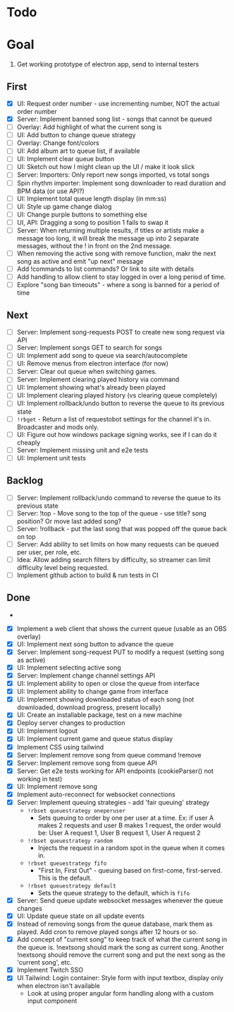 # Todo

# Goal

1. Get working prototype of electron app, send to internal testers

## First

- [x] UI: Request order number - use incrementing number, NOT the actual order number
- [x] Server: Implement banned song list - songs that cannot be queued
- [ ] Overlay: Add highlight of what the current song is
- [ ] UI: Add button to change queue strategy
- [ ] Overlay: Change font/colors
- [ ] UI: Add album art to queue list, if available
- [ ] UI: Implement clear queue button
- [ ] UI: Sketch out how I might clean up the UI / make it look slick
- [ ] Server: Importers: Only report new songs imported, vs total songs
- [ ] Spin rhythm importer: Implement song downloader to read duration and BPM data (or use API?)
- [ ] UI: Implement total queue length display (in mm:ss)
- [ ] UI: Style up game change dialog
- [ ] UI: Change purple buttons to something else
- [ ] UI, API: Dragging a song to position 1 fails to swap it
- [ ] Server: When returning multiple results, if titles or artists make a message too long, it will break the message 
      up into 2 separate messages, without the ! in front on the 2nd message.
- [ ] When removing the active song with remove function, makr the next song as active and emit "up next" message
- [ ] Add !commands to list commands?  Or link to site with details
- [ ] Add handling to allow client to stay logged in over a long period of time.
- [ ] Explore "song ban timeouts" - where a song is banned for a period of time
## Next

- [ ] Server: Implement song-requests POST to create new song request via API
- [ ] Server: Implement songs GET to search for songs
- [ ] UI: Implement add song to queue via search/autocomplete
- [ ] UI: Remove menus from electron interface (for now)
- [ ] Server: Clear out queue when switching games.
- [ ] Server: Implement clearing played history via command
- [ ] UI: Implement showing what's already been played
- [ ] UI: Implement clearing played history (vs clearing queue completely)
- [ ] UI: Implement rollback/undo button to reverse the queue to its previous state
- [ ] `!rbget` - Return a list of requestobot settings for the channel it's in.  Broadcaster and mods only.
- [ ] UI: Figure out how windows package signing works, see if I can do it cheaply
- [ ] Server: Implement missing unit and e2e tests
- [ ] UI: Implement unit tests

## Backlog

- [ ] Server: Implement rollback/undo command to reverse the queue to its previous state
- [ ] Server: !top - Move song to the top of the queue - use title? song position? Or move last added song?
- [ ] Server: !rollback - put the last song that was popped off the queue back on top
- [ ] Server: Add ability to set limits on how many requests can be queued per user, per role, etc.
- [ ] Idea: Allow adding search filters by difficulty, so streamer can limit difficulty level being requested.
- [ ] Implement github action to build & run tests in CI

## Done
- 
- [x] Implement a web client that shows the current queue (usable as an OBS overlay)
- [x] UI: Implement next song button to advance the queue
- [x] Server: Implement song-request PUT to modify a request (setting song as active)
- [x] UI: Implement selecting active song
- [x] Server: Implement change channel settings API
- [x] UI: Implement ability to open or close the queue from interface
- [x] UI: Implement ability to change game from interface
- [x] UI: Implement showing downloaded status of each song (not downloaded, download progress, present locally)
- [x] UI: Create an installable package, test on a new machine
- [x] Deploy server changes to production
- [x] UI: Implement logout
- [x] UI: Implement current game and queue status display
- [x] Implement CSS using tailwind
- [x] Server: Implement remove song from queue command !remove
- [x] Server: Implement remove song from queue API
- [x] Server: Get e2e tests working for API endpoints (cookieParser() not working in test)
- [x] UI: Implement remove song
- [x] Implement auto-reconnect for websocket connections
- [x] Server: Implement queuing strategies - add 'fair queuing' strategy
  - `!rbset queuestrategy oneperuser`
    - Sets queuing to order by one per user at a time.  Ex: if user A makes 2 requests and user B makes 1 request, the order would be: User A request 1, User B request 1, User A request 2
  - `!rbset queuestrategy random`
    - Injects the request in a random spot in the queue when it comes in.
  - `!rbset queuestrategy fifo`
    - "First In, First Out" - queuing based on first-come, first-served.  This is the default.
  - `!rbset queuestrategy default`
    - Sets the queue strategy to the default, which is `fifo`
- [x] Server: Send queue update websocket messages whenever the queue changes
- [x] UI: Update queue state on all update events
- [x] Instead of removing songs from the queue database, mark them as played.  Add cron to remove played songs after 12 hours or so.
- [x] Add concept of "current song" to keep track of what the current song in the queue is.  !nextsong should mark the song as current song. Another !nextsong should remove the current song and put the next song as the 'current song', etc.
- [x] Implement Twitch SSO
- [x] UI Tailwind: Login container: Style form with input textbox, display only when electron isn't available
  - Look at using proper angular form handling along with a custom input component

